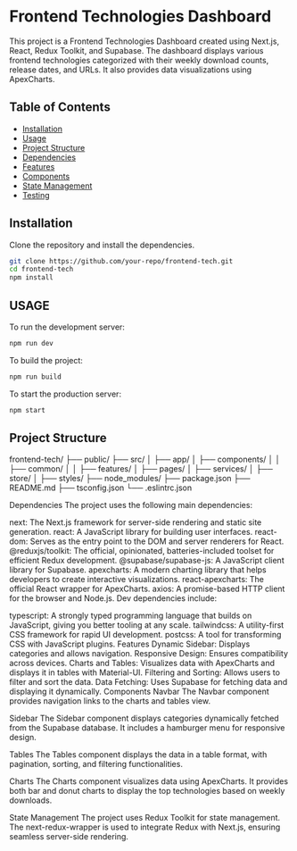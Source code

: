 # Frontend Technologies Dashboard

This project is a Frontend Technologies Dashboard created using Next.js, React, Redux Toolkit, and Supabase. The dashboard displays various frontend technologies categorized with their weekly download counts, release dates, and URLs. It also provides data visualizations using ApexCharts.

## Table of Contents

- [Installation](#installation)
- [Usage](#usage)
- [Project Structure](#project-structure)
- [Dependencies](#dependencies)
- [Features](#features)
- [Components](#components)
- [State Management](#state-management)
- [Testing](#testing)

## Installation

Clone the repository and install the dependencies.

```sh
git clone https://github.com/your-repo/frontend-tech.git
cd frontend-tech
npm install
```

## USAGE

To run the development server:

```sh
npm run dev
```

To build the project:

```sh
npm run build
```

To start the production server:

```sh
npm start
```

## Project Structure

frontend-tech/
├── public/
├── src/
│ ├── app/
│ ├── components/
│ │ ├── common/
│ │ ├── features/
│ ├── pages/
│ ├── services/
│ ├── store/
│ ├── styles/
├── node_modules/
├── package.json
├── README.md
├── tsconfig.json
└── .eslintrc.json

Dependencies
The project uses the following main dependencies:

next: The Next.js framework for server-side rendering and static site generation.
react: A JavaScript library for building user interfaces.
react-dom: Serves as the entry point to the DOM and server renderers for React.
@reduxjs/toolkit: The official, opinionated, batteries-included toolset for efficient Redux development.
@supabase/supabase-js: A JavaScript client library for Supabase.
apexcharts: A modern charting library that helps developers to create interactive visualizations.
react-apexcharts: The official React wrapper for ApexCharts.
axios: A promise-based HTTP client for the browser and Node.js.
Dev dependencies include:

typescript: A strongly typed programming language that builds on JavaScript, giving you better tooling at any scale.
tailwindcss: A utility-first CSS framework for rapid UI development.
postcss: A tool for transforming CSS with JavaScript plugins.
Features
Dynamic Sidebar: Displays categories and allows navigation.
Responsive Design: Ensures compatibility across devices.
Charts and Tables: Visualizes data with ApexCharts and displays it in tables with Material-UI.
Filtering and Sorting: Allows users to filter and sort the data.
Data Fetching: Uses Supabase for fetching data and displaying it dynamically.
Components
Navbar
The Navbar component provides navigation links to the charts and tables view.

Sidebar
The Sidebar component displays categories dynamically fetched from the Supabase database. It includes a hamburger menu for responsive design.

Tables
The Tables component displays the data in a table format, with pagination, sorting, and filtering functionalities.

Charts
The Charts component visualizes data using ApexCharts. It provides both bar and donut charts to display the top technologies based on weekly downloads.

State Management
The project uses Redux Toolkit for state management. The next-redux-wrapper is used to integrate Redux with Next.js, ensuring seamless server-side rendering.
